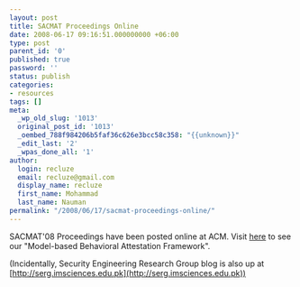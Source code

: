 ```yaml
---
layout: post
title: SACMAT Proceedings Online
date: 2008-06-17 09:16:51.000000000 +06:00
type: post
parent_id: '0'
published: true
password: ''
status: publish
categories:
- resources
tags: []
meta:
  _wp_old_slug: '1013'
  original_post_id: '1013'
  _oembed_788f984206b5faf36c626e3bcc58c358: "{{unknown}}"
  _edit_last: '2'
  _wpas_done_all: '1'
author:
  login: recluze
  email: recluze@gmail.com
  display_name: recluze
  first_name: Mohammad
  last_name: Nauman
permalink: "/2008/06/17/sacmat-proceedings-online/"
---
```

SACMAT'08 Proceedings have been posted online at ACM. Visit [here](http://portal.acm.org/citation.cfm?id=1377864&jmp=cit&coll=Portal&dl=ACM&CFID=73487516&CFTOKEN=97052738#CIT) to see our "Model-based Behavioral Attestation Framework".

(Incidentally, Security Engineering Research Group blog is also up at [http://serg.imsciences.edu.pk](http://serg.imsciences.edu.pk))

